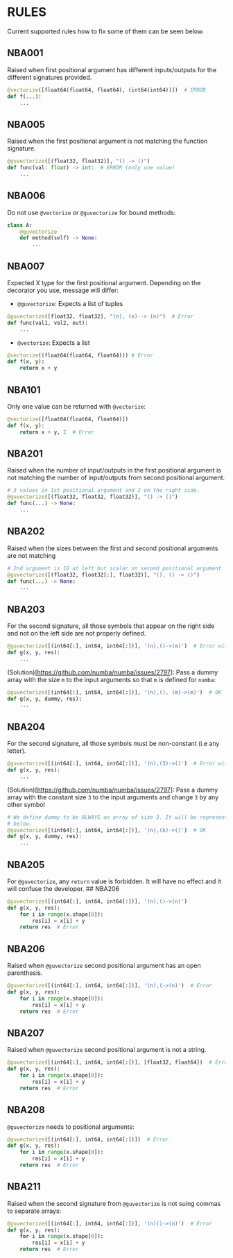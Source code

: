 # RULES

Current supported rules how to fix some of them can be seen below.

## NBA001

Raised when first positional argument has different inputs/outputs for the different
signatures provided.

```python
@vectorize([float64(float64, float64), (int64(int64))])  # ERROR
def f(...):
    ...
```

## NBA005

Raised when the first positional argument is not matching the function signature.

```python
@guvectorize([(float32, float32)], "() -> ()")
def func(val: float) -> int:  # ERROR (only one value)
    ...
```

## NBA006

Do not use `@vectorize` or `@guvectorize` for bound methods:

```python
class A:
    @guvectorize
    def method(self) -> None:
        ...
```

## NBA007

Expected X type for the first positional argument. Depending on the decorator you use,
message will differ:

- `@guvectorize`: Expects a list of tuples

```python
@guvectorize([float32, float32], "(n), (n) -> (n)")  # Error
def func(val1, val2, out):
    ...
```

- `@vectorize`: Expects a list

```python
@vectorize((float64(float64, float64))) # Error
def f(x, y):
    return x + y
```

## NBA101

Only one value can be returned with `@vectorize`:

```python
@vectorize([float64(float64, float64)])
def f(x, y):
    return x + y, 2  # Error
```

## NBA201

Raised when the number of input/outputs in the first positional argument is not matching
the number of input/outputs from second positional argument.

```python
# 3 values in 1st positional argument and 2 on the right side.
@guvectorize([(float32, float32, float32)], "() -> ()")
def func(...) -> None:
    ...
```

## NBA202

Raised when the sizes between the first and second positional arguments are not matching

```python
# 2nd argument is 1D at left but scalar on second positional argument
@guvectorize([(float32, float32[:], float32)], "(), () -> ()")
def func(...) -> None:
    ...
```

## NBA203

For the second signature, all those symbols that appear on the right side and not on the
left side are not properly defined.

```python
@guvectorize([(int64[:], int64, int64[:])], '(n),()->(m)')  # Error with `m`
def g(x, y, res):
    ...
```

(Solution)[https://github.com/numba/numba/issues/2797]: Pass a dummy array with the size
`m` to the input arguments so that `m` is defined for `numba`:

```python
@guvectorize([(int64[:], int64, int64[:])], '(n),(), (m)->(m)')  # OK
def g(x, y, dummy, res):
    ...
```

## NBA204

For the second signature, all those symbols must be non-constant (i.e any letter).

```python
@guvectorize([(int64[:], int64, int64[:])], '(n),(3)->()')  # Error with `3`
def g(x, y, res):
    ...
```

(Solution)[https://github.com/numba/numba/issues/2797]: Pass a dummy array with the
constant size `3` to the input arguments and change `3` by any other symbol

```python
# We define dummy to be ALWAYS an array of size 3. It will be represented by symbol k
# below.
@guvectorize([(int64[:], int64, int64[:])], '(n),(k)->()')  # OK
def g(x, y, dummy, res):
    ...
```

## NBA205

For `@guvectorize`, any `return` value is forbidden. It will have no effect and it will
confuse the developer. ## NBA206

```python
@guvectorize([(int64[:], int64, int64[:])], '(n),()->(n)')
def g(x, y, res):
    for i in range(x.shape[0]):
        res[i] = x[i] + y
    return res  # Error
```

## NBA206

Raised when `@guvectorize` second positional argument has an open parenthesis.

```python
@guvectorize([(int64[:], int64, int64[:])], '(n),(->(n)')  # Error
def g(x, y, res):
    for i in range(x.shape[0]):
        res[i] = x[i] + y
    return res  # Error
```

## NBA207

Raised when `@guvectorize` second positional argument is not a string.

```python
@guvectorize([(int64[:], int64, int64[:])], [float32, float64])  # Error
def g(x, y, res):
    for i in range(x.shape[0]):
        res[i] = x[i] + y
    return res  # Error
```

## NBA208

`@guvectorize` needs to positional arguments:

```python
@guvectorize([(int64[:], int64, int64[:])])  # Error
def g(x, y, res):
    for i in range(x.shape[0]):
        res[i] = x[i] + y
    return res  # Error
```

## NBA211

Raised when the second signature from `@guvectorize` is not suing commas to separate arrays:

```python
@guvectorize([(int64[:], int64, int64[:])], '(n)()->(n)')  # Error
def g(x, y, res):
    for i in range(x.shape[0]):
        res[i] = x[i] + y
    return res  # Error
```